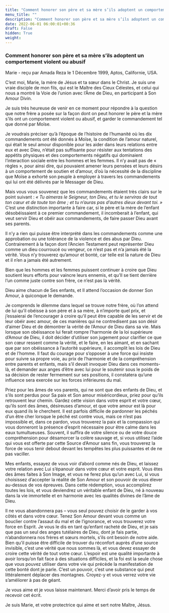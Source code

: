 ```yaml
---
title: "Comment honorer son père et sa mère s’ils adoptent un comportement violent ou abusif"
menu_title: ""
description: "Comment honorer son père et sa mère s’ils adoptent un comportement violent ou abusif"
date: 2022-06-01 06:00:01+00:36
draft: False
hidden: True
weight:
---
```

### Comment honorer son père et sa mère s’ils adoptent un comportement violent ou abusif

Marie - reçu par Amada Reza le 1 Décembre 1999, Aptos, Californie, USA.

C’est moi, Marie, la mère de Jésus et ta sœur dans le Christ. Je suis une vraie disciple de mon fils, qui est le Maître des Cieux Célestes, et celui qui nous a montré la Voie de l’union avec l’Âme de Dieu, en participant à Son Amour Divin.

Je suis très heureuse de venir en ce moment pour répondre à la question que notre frère a posée sur la façon dont on peut honorer le père et la mère s’ils ont un comportement violent ou abusif, et garder le commandement tel que donné par Moïse.

Je voudrais préciser qu’à l’époque de l’histoire de l’humanité où les dix commandements ont été donnés à Moïse, la condition de l’amour naturel, qui était le seul amour disponible pour les aider dans leurs relations entre eux et avec Dieu, n’était pas suffisante pour résister aux tentations des appétits physiques et des comportements négatifs qui dominaient l’interaction sociale entre les hommes et les femmes. Il n’y avait pas de « règles », pour ainsi dire, qui pouvaient amener leurs pensées et leurs désirs à un comportement de soutien et d’amour, d’où la nécessité de la discipline que Moïse a exhorté son peuple à employer à travers les commandements qui lui ont été délivrés par le Messager de Dieu.

Mais vous vous souvenez que les commandements étaient très clairs sur le point suivant : *« Tu aimeras le Seigneur, ton Dieu, et tu le serviras de tout ton cœur et de toute ton âme ; et tu n’auras pas d’autres dieux devant toi. »* C’est une distinction importante à faire car, si le père et la mère de l’enfant désobéissaient à ce premier commandement, il incomberait à l’enfant, qui veut servir Dieu et obéir aux commandements, de faire passer Dieu avant ses parents.

Il n’y a rien qui puisse être interprété dans les commandements comme une approbation ou une tolérance de la violence et des abus par Dieu. Contrairement à la façon dont l’Ancien Testament peut représenter Dieu comme un dieu courroucé ou vengeur, ce n’est pas et n’a jamais été la vérité. Vous n’y trouverez qu’amour et bonté, car telle est la nature de Dieu et il n’en a jamais été autrement.

Bien que les hommes et les femmes puissent continuer à croire que Dieu soutient leurs efforts pour vaincre leurs ennemis, et qu’Il se tient derrière l’un comme juste contre son frère, ce n’est pas la vérité.

Dieu aime chacun de Ses enfants, et Il attend l’occasion de donner Son Amour, à quiconque le demande.

Je comprends le dilemme dans lequel se trouve notre frère, où l’on attend de lui qu’il obéisse à son père et à sa mère, à n’importe quel prix, et j’essaierai de l’encourager à croire qu’il peut être capable de les servir et de leur obéir avec amour, de ces manières qui ne contredisent pas son désir d’aimer Dieu et de démontrer la vérité de l’Amour de Dieu dans sa vie. Mais lorsque son obéissance lui ferait rompre l’harmonie de la loi supérieure d’Amour de Dieu, il doit décider d’utiliser son jugement pour clarifier ce que son cœur ressent comme la vérité, et le faire, en les aimant, et en sachant que par son obéissance à l’autorité supérieure, il accomplit les lois de Dieu et de l’homme. Il faut du courage pour s’opposer à une force qui insiste pour suivre sa propre voie, au prix de l’harmonie et de la compréhension entre parents et enfants, mais s’il devait invoquer Dieu dans ces moments-là, et demander aux anges d’être avec lui pour le soutenir sous le poids de sa décision de rester fermement sur ses positions, il constatera qu’une influence sera exercée sur les forces inférieures du mal.

Priez pour les âmes de vos parents, qui ne sont que des enfants de Dieu, et s’ils sont perdus pour Sa paix et Son amour miséricordieux, priez pour qu’ils retrouvent leur chemin. Gardez cette vision dans votre esprit et votre cœur, qu’ils sont des âmes, désireuses d’amour, et que votre amour est là pour eux quand ils le cherchent. Il est parfois difficile de pardonner les péchés d’un être cher lorsque le péché est contre vous, mais ce n’est pas impossible et, dans ce pardon, vous trouverez la paix et la compassion qui vous donneront la présence d’esprit nécessaire pour être calme dans les eaux tumultueuses. Souvent, il suffira de votre silence ou de votre douce compréhension pour désamorcer la colère sauvage et, si vous utilisez l’aide qui vous est offerte par cette Source d’Amour sans fin, vous trouverez la force de vous tenir debout devant les tempêtes les plus puissantes et de ne pas vaciller.

Mes enfants, essayez de vous voir d’abord comme nés de Dieu, et laissez votre relation avec Lui s’épanouir dans votre cœur et votre esprit. Vous êtes des âmes faites à Son Image, et vous ne ferez plus qu’un avec Lui, si vous choisissez d’accepter la réalité de Son Amour et son pouvoir de vous élever au-dessus de vos épreuves. Dans cette rédemption, vous accomplirez toutes les lois, et vous deviendrez un véritable enfant de Dieu, né à nouveau dans la vie immortelle et en harmonie avec les qualités divines de l’âme de Dieu.

Il ne vous abandonnera pas – vous seul pouvez choisir de le garder à vos côtés et dans votre cœur. Tenez Son Amour devant vous comme un bouclier contre l’assaut du mal et de l’ignorance, et vous trouverez votre force en Esprit. Je vous le dis en tant qu’enfant racheté de Dieu, et je sais que pas un seul des anges tutélaires de Dieu, dont je fais partie, n’abandonnera nos frères et sœurs mortels, s’ils ont besoin de notre aide. Bien qu’il puisse être difficile de trouver du réconfort auprès d’une source invisible, c’est une vérité que nous sommes là, et vous devez essayer de croire cette vérité de tout votre cœur. L’espoir est une qualité importante à avoir lorsqu’on fait face à des situations difficiles, et la foi est la seule chose que vous pouvez utiliser dans votre vie qui précède la manifestation de cette bonté dont je parle. C’est un pouvoir, c’est une substance qui peut littéralement déplacer des montagnes. Croyez-y et vous verrez votre vie s’améliorer à pas de géant.

Je vous aime et je vous laisse maintenant. Merci d’avoir pris le temps de recevoir cet écrit.

Je suis Marie, et votre protectrice qui aime et sert notre Maître, Jésus.
